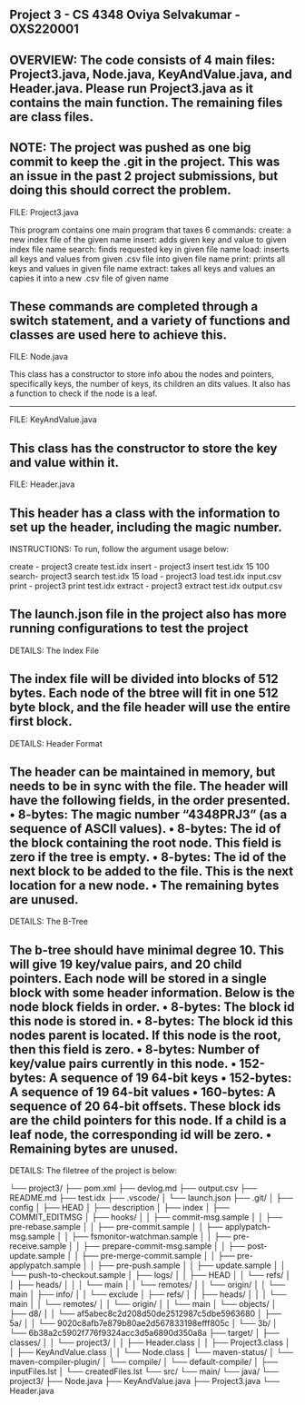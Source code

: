 Project 3 - CS 4348 Oviya Selvakumar - OXS220001
-----------------------------------------------------------------------------------------------------------
OVERVIEW: The code consists of 4 main files: Project3.java, Node.java, KeyAndValue.java, and Header.java. Please run Project3.java as it contains the main function. The remaining files are class files.
-----------------------------------------------------------------------------------------------------------
NOTE: The project was pushed as one big commit to keep the .git in the project. This was an issue in the past 2 project submissions, but doing this should correct the problem.
-----------------------------------------------------------------------------------------------------------
FILE: Project3.java

This program contains one main program that taxes 6 commands:
create: a new index file of the given name
insert:  adds given key and value to given index file name
search: finds requested key in given file name
load: inserts all keys and values from given .csv file into given file name
print: prints all keys and values in given file name
extract: takes all keys and values an capies it into a new .csv file of given name

These commands are completed through a switch statement, and a variety of functions and classes are used here to achieve this.
-----------------------------------------------------------------------------------------------------------
FILE: Node.java

This class has a constructor to store info abou the nodes and pointers, specifically keys, the number of keys, its children an dits values. It also has a function to check if the node is a leaf.

-----------------------------------------------------------------------------------------------------------
FILE: KeyAndValue.java

This class has the constructor to store the key and value within it. 
-----------------------------------------------------------------------------------------------------------
FILE: Header.java

This header has a class with the information to set up the header, including the magic number.
-----------------------------------------------------------------------------------------------------------
INSTRUCTIONS: To run, follow the argument usage below:

create - project3 create test.idx
insert - project3 insert test.idx 15 100
search- project3 search test.idx 15
load - project3 load test.idx input.csv
print - project3 print test.idx
extract - project3 extract test.idx output.csv

The launch.json file in the project also has more running configurations to test the project
-----------------------------------------------------------------------------------------------------------
DETAILS: The Index File

The index file will be divided into blocks of 512 bytes. Each node of the btree will fit in one
512 byte block, and the file header will use the entire first block. 
-----------------------------------------------------------------------------------------------------------
DETAILS: Header Format

The header can be maintained in memory, but needs to be in sync with the file. The header will
have the following fields, in the order presented.
• 8-bytes: The magic number “4348PRJ3” (as a sequence of ASCII values).
• 8-bytes: The id of the block containing the root node. This field is zero if the tree is empty.
• 8-bytes: The id of the next block to be added to the file. This is the next location for a new node.
• The remaining bytes are unused.
-----------------------------------------------------------------------------------------------------------
DETAILS: The B-Tree

The b-tree should have minimal degree 10. This will give 19 key/value pairs, and 20 child pointers.
Each node will be stored in a single block with some header information. Below is the node block
fields in order.
• 8-bytes: The block id this node is stored in.
• 8-bytes: The block id this nodes parent is located. If this node is the root, then this field is zero.
• 8-bytes: Number of key/value pairs currently in this node.
• 152-bytes: A sequence of 19 64-bit keys
• 152-bytes: A sequence of 19 64-bit values
• 160-bytes: A sequence of 20 64-bit offsets. These block ids are the child pointers for this node.
If a child is a leaf node, the corresponding id will be zero.
• Remaining bytes are unused.
-----------------------------------------------------------------------------------------------------------
DETAILS: The filetree of the project is below:

└── project3/
    ├── pom.xml
    ├── devlog.md
    ├── output.csv
    ├── README.md
    ├── test.idx
    ├── .vscode/
    │   └── launch.json
    ├── .git/
    │   ├── config
    │   ├── HEAD
    │   ├── description
    │   ├── index
    │   ├── COMMIT_EDITMSG
    │   ├── hooks/
    │   │   ├── commit-msg.sample
    │   │   ├── pre-rebase.sample
    │   │   ├── pre-commit.sample
    │   │   ├── applypatch-msg.sample
    │   │   ├── fsmonitor-watchman.sample
    │   │   ├── pre-receive.sample
    │   │   ├── prepare-commit-msg.sample
    │   │   ├── post-update.sample
    │   │   ├── pre-merge-commit.sample
    │   │   ├── pre-applypatch.sample
    │   │   ├── pre-push.sample
    │   │   ├── update.sample
    │   │   └── push-to-checkout.sample
    │   ├── logs/
    │   │   ├── HEAD
    │   │   └── refs/
    │   │       ├── heads/
    │   │       │   └── main
    │   │       └── remotes/
    │   │           └── origin/
    │   │               └── main
    │   ├── info/
    │   │   └── exclude
    │   ├── refs/
    │   │   ├── heads/
    │   │   │   └── main
    │   │   └── remotes/
    │   │       └── origin/
    │   │           └── main
    │   └── objects/
    │       ├── d8/
    │       │   └── af5abec8c2d208d50de2512987c5dbe5963680
    │       ├── 5a/
    │       │   └── 9020c8afb7e879b80ae2d567833198efff805c
    │       └── 3b/
    │           └── 6b38a2c5902f776f9324acc3d5a6890d350a8a
    ├── target/
    │   ├── classes/
    │   │   └── project3/
    │   │       ├── Header.class
    │   │       ├── Project3.class
    │   │       ├── KeyAndValue.class
    │   │       └── Node.class
    │   └── maven-status/
    │       └── maven-compiler-plugin/
    │           └── compile/
    │               └── default-compile/
    │                   ├── inputFiles.lst
    │                   └── createdFiles.lst
    └── src/
        └── main/
            └── java/
                └── project3/
                    ├── Node.java
                    ├── KeyAndValue.java
                    ├── Project3.java
                    └── Header.java
